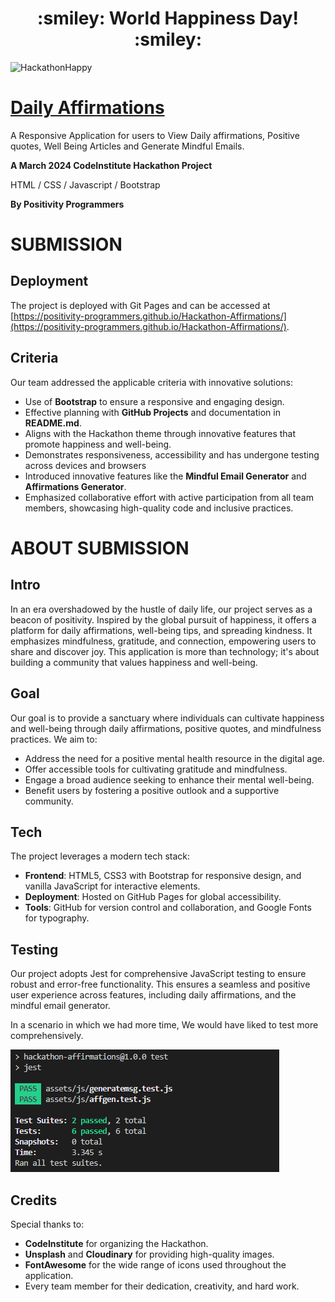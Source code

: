 <h1 align="center"><strong> :smiley: World Happiness Day! :smiley: </strong>

</h1>

<img src="https://res.cloudinary.com/djdefbnij/image/upload/v1709637871/March_hackathon_banner_krwvza.jpg" alt="HackathonHappy" width="1200"/>

# [Daily Affirmations](https://positivity-programmers.github.io/Hackathon-Affirmations/)

A Responsive Application for users to View Daily affirmations, Positive quotes, Well Being Articles and Generate Mindful Emails.

**A March 2024 CodeInstitute Hackathon Project**

HTML / CSS / Javascript / Bootstrap

**By Positivity Programmers**

# SUBMISSION
## Deployment
The project is deployed with Git Pages and can be accessed at [https://positivity-programmers.github.io/Hackathon-Affirmations/](https://positivity-programmers.github.io/Hackathon-Affirmations/).

## Criteria
Our team addressed the applicable criteria with innovative solutions:

- Use of **Bootstrap** to ensure a responsive and engaging design.
- Effective planning with **GitHub Projects** and documentation in **README.md**.
- Aligns with the Hackathon theme through innovative features that promote happiness and well-being.
- Demonstrates responsiveness, accessibility and has undergone testing across devices and browsers
- Introduced innovative features like the **Mindful Email Generator** and **Affirmations Generator**.
- Emphasized collaborative effort with active participation from all team members, showcasing high-quality code and inclusive practices.

# ABOUT SUBMISSION
## Intro
In an era overshadowed by the hustle of daily life, our project serves as a beacon of positivity. Inspired by the global pursuit of happiness, it offers a platform for daily affirmations, well-being tips, and spreading kindness. It emphasizes mindfulness, gratitude, and connection, empowering users to share and discover joy. This application is more than technology; it's about building a community that values happiness and well-being.

## Goal
Our goal is to provide a sanctuary where individuals can cultivate happiness and well-being through daily affirmations, positive quotes, and mindfulness practices. We aim to:

- Address the need for a positive mental health resource in the digital age.
- Offer accessible tools for cultivating gratitude and mindfulness.
- Engage a broad audience seeking to enhance their mental well-being.
- Benefit users by fostering a positive outlook and a supportive community.

## Tech
The project leverages a modern tech stack:

- **Frontend**: HTML5, CSS3 with Bootstrap for responsive design, and vanilla JavaScript for interactive elements.
- **Deployment**: Hosted on GitHub Pages for global accessibility.
- **Tools**: GitHub for version control and collaboration, and Google Fonts for typography.

## Testing

Our project adopts Jest for comprehensive JavaScript testing to ensure robust and error-free functionality. This ensures a seamless and positive user experience across features, including daily affirmations, and the mindful email generator.

In a scenario in which we had more time, We would have liked to test more comprehensively.

![Jest Results](documentation/jestresults.webp)

## Credits
Special thanks to:

- **CodeInstitute** for organizing the Hackathon.
- **Unsplash** and **Cloudinary** for providing high-quality images.
- **FontAwesome** for the wide range of icons used throughout the application.
- Every team member for their dedication, creativity, and hard work.